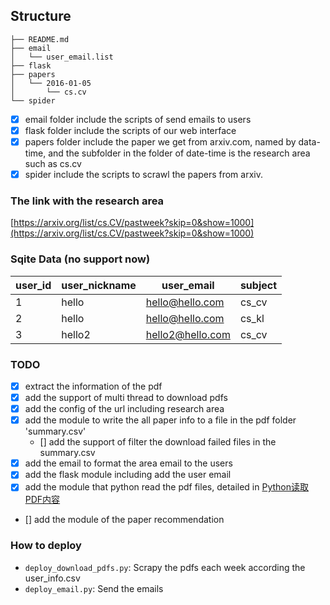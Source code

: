 ## Structure

    ├── README.md
    ├── email
    │   └── user_email.list
    ├── flask
    ├── papers
    │   └── 2016-01-05
    │       └── cs.cv
    └── spider

 - [x] email folder include the scripts of send emails to users
 - [x] flask folder include the scripts of our web interface
 - [x] papers folder include the paper we get from arxiv.com, named by data-time, and the subfolder in the folder of date-time is the research area such as cs.cv
 - [x] spider include the scripts to scrawl the papers from arxiv.

### The link with the research area

[https://arxiv.org/list/cs.CV/pastweek?skip=0&show=1000](https://arxiv.org/list/cs.CV/pastweek?skip=0&show=1000)


### Sqite Data (no support now)

| user_id | user_nickname | user_email | subject |
| ------| ------ | ------ | ------|
| 1 | hello | hello@hello.com | cs_cv |
| 2 | hello | hello@hello.com | cs_kl |
| 3 | hello2| hello2@hello.com| cs_cv |


### TODO
 - [x] extract the information of the pdf
 - [x] add the support of multi thread to download pdfs
 - [x] add the config of the url including research area
 - [x] add the module to write the all paper info to a file in the pdf folder 'summary.csv'
    - [] add the support of filter the download failed files in the summary.csv
 - [x] add the email to format the area email to the users
 - [x] add the flask module including add the user email
 - [x] add the module that python read the pdf files, detailed in [Python读取PDF内容](https://zhuanlan.zhihu.com/p/20910680)
 - [] add the module of the paper recommendation


### How to deploy

 - `deploy_download_pdfs.py`: Scrapy the pdfs each week according the user_info.csv
 - `deploy_email.py`: Send the emails





 